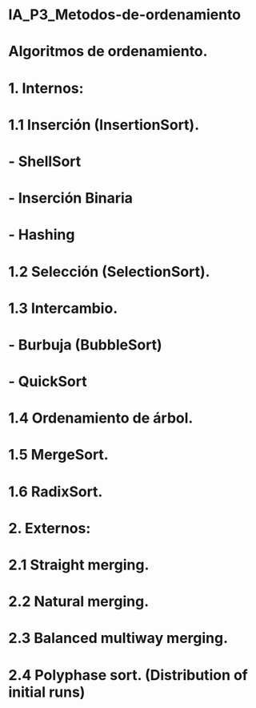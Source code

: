 # IA_P3_Metodos-de-ordenamiento

# Algoritmos de ordenamiento.
# 1. Internos: 
# 1.1 Inserción (InsertionSort). 
# - ShellSort
# - Inserción Binaria 
# - Hashing
# 1.2 Selección (SelectionSort). 
# 1.3 Intercambio. 
# - Burbuja (BubbleSort)
# - QuickSort
# 1.4 Ordenamiento de árbol. 
# 1.5 MergeSort. 
# 1.6 RadixSort. 
# 2. Externos: 
# 2.1 Straight merging. 
# 2.2 Natural merging. 
# 2.3 Balanced multiway merging. 
# 2.4 Polyphase sort. (Distribution of initial runs)
